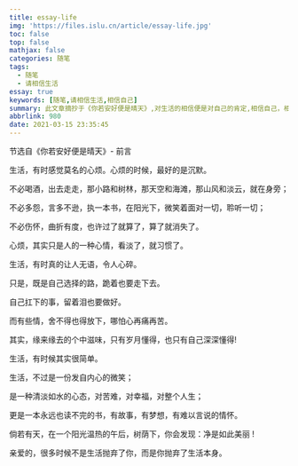 ```yaml
---
title: essay-life
img: 'https://files.islu.cn/article/essay-life.jpg'
toc: false
top: false
mathjax: false
categories: 随笔
tags:
  - 随笔
  - 请相信生活
essay: true
keywords: [随笔,请相信生活,相信自己]
summary: 此文章摘抄于《你若安好便是晴天》,对生活的相信便是对自己的肯定,相信自己，相信生活
abbrlink: 980
date: 2021-03-15 23:35:45
---
```


<div class="ipage">
    <div class="ititle">节选自《你若安好便是晴天》- 前言</div>
    <div class="izhengwen">
        <p>生活，有时感觉莫名的心烦。心烦的时候，最好的是沉默。</p>
        <p>不必喝酒，出去走走，那小路和树林，那天空和海滩，那山风和淡云，就在身旁；</p>
        <p>不必多怨，言多不逊，执一本书，在阳光下，微笑着面对一切，聆听一切；</p>
        <p>不必伤怀，曲折有度，也许过了就算了，算了就消失了。</p>
        <p>心烦，其实只是人的一种心情，看淡了，就习惯了。</p>
        <p>生活，有时真的让人无语，令人心碎。</p>
        <p>只是，既是自己选择的路，跪着也要走下去。</p>
        <p>自己扛下的事，留着泪也要做好。</p>
        <p>而有些情，舍不得也得放下，哪怕心再痛再苦。</p>
        <p>其实，缘来缘去的个中滋味，只有岁月懂得，也只有自己深深懂得!</p>
        <p>生活，有时候其实很简单。</p>
        <p>生活，不过是一份发自内心的微笑；</p>
        <p>是一种清淡如水的心态，对苦难，对幸福，对整个人生；</p>
        <p>更是一本永远也读不完的书，有故事，有梦想，有难以言说的情怀。</p>
        <p>倘若有天，在一个阳光温热的午后，树荫下，你会发现：净是如此美丽 !</p>
        <p>亲爱的，很多时候不是生活抛弃了你，而是你抛弃了生活本身。</p>
    </div>
</div>